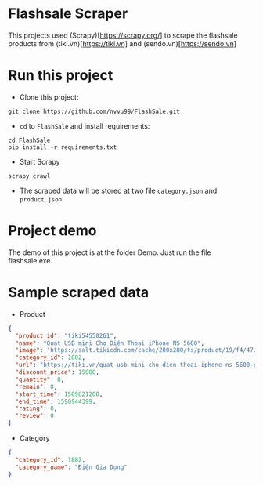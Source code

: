 # Flashsale Scraper

This projects used (Scrapy)[https://scrapy.org/] to scrape the flashsale products from (tiki.vn)[https://tiki.vn] and (sendo.vn)[https://sendo.vn]

# Run this project
* Clone this project:
```
git clone https://github.com/nvvu99/FlashSale.git
```
* `cd` to `FlashSale` and install requirements:
```
cd FlashSale
pip install -r requirements.txt
```
* Start Scrapy
```
scrapy crawl
```
* The scraped data will be stored at two file `category.json` and `product.json`

# Project demo
The demo of this project is at the folder Demo. Just run the file flashsale.exe.

# Sample scraped data
* Product
``` json
{
  "product_id": "tiki54550261", 
  "name": "Quạt USB mini Cho Điện Thoại iPhone NS 5600", 
  "image": "https://salt.tikicdn.com/cache/280x280/ts/product/19/f4/47/f5d14f10c8bfb4ba9dbe39c83fe1db5a.jpg", 
  "category_id": 1882, 
  "url": "https://tiki.vn/quat-usb-mini-cho-dien-thoai-iphone-ns-5600-p16217211.html?spid=54550261", "origin_price": 105000, 
  "discount_price": 15000, 
  "quantity": 8, 
  "remain": 8, 
  "start_time": 1589821200, 
  "end_time": 1590944399, 
  "rating": 0, 
  "review": 0
}
```
* Category
``` json
{
  "category_id": 1882, 
  "category_name": "Điện Gia Dụng"
}
```